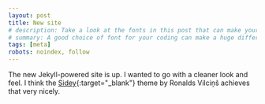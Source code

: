 ```yaml
---
layout: post
title: New site
# description: Take a look at the fonts in this post that can make your text editor or terminal emulator look little bit nicer
# summary: A good choice of font for your coding can make a huge difference and improve your productivity.
tags: [meta]
robots: noindex, follow
---
```


The new Jekyll-powered site is up. I wanted to go with a cleaner look and feel. I think the [Sidey](https://github.com/ronv/sidey){:target="_blank"} theme by Ronalds Vilciņš achieves that very nicely.

